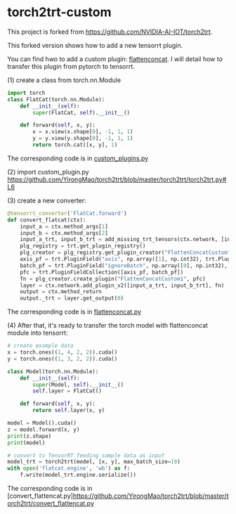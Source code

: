 # torch2trt-custom
This project is forked from https://github.com/NVIDIA-AI-IOT/torch2trt.

This forked version shows how to add a new tensorrt plugin. 

You can find hwo to add a custom plugin:  [flattenconcat](https://github.com/YirongMao/TensorRT-Custom-Plugin). I will detail how to transfer this plugin from pytorch to tensorrt.

(1) create a class from torch.nn.Module


```python
import torch
class FlatCat(torch.nn.Module):
    def __init__(self):
        super(FlatCat, self).__init__()

    def forward(self, x, y):
        x = x.view(x.shape[0], -1, 1, 1)
        y = y.view(y.shape[0], -1, 1, 1)
        return torch.cat([x, y], 1)
```
    
The corresponding code is in [custom_plugins.py](https://github.com/YirongMao/torch2trt/blob/master/torch2trt/custom_plugins.py)

(2) import custom_plugin.py https://github.com/YirongMao/torch2trt/blob/master/torch2trt/torch2trt.py#L6
    
(3) create a new converter:
```python
@tensorrt_converter('FlatCat.forward')
def convert_flatcat(ctx):
    input_a = ctx.method_args[1]
    input_b = ctx.method_args[2]
    input_a_trt, input_b_trt = add_missing_trt_tensors(ctx.network, [input_a, input_b])
    plg_registry = trt.get_plugin_registry()
    plg_creator = plg_registry.get_plugin_creator("FlattenConcatCustom", "1", "")
    axis_pf = trt.PluginField("axis", np.array([1], np.int32), trt.PluginFieldType.INT32)
    batch_pf = trt.PluginField("ignoreBatch", np.array([0], np.int32), trt.PluginFieldType.INT32)
    pfc = trt.PluginFieldCollection([axis_pf, batch_pf])
    fn = plg_creator.create_plugin("FlattenConcatCustom1", pfc)
    layer = ctx.network.add_plugin_v2([input_a_trt, input_b_trt], fn)
    output = ctx.method_return
    output._trt = layer.get_output(0)
```

The corresponding code is in [flattenconcat.py](https://github.com/YirongMao/torch2trt/blob/master/torch2trt/converters/flattenconcat.py)

(4) After that, it's ready to transfer the torch model with flattenconcat module into tensorrt:
```python
# create example data
x = torch.ones((1, 4, 2, 2)).cuda()
y = torch.ones((1, 3, 2, 2)).cuda()

class Model(torch.nn.Module):
    def __init__(self):
        super(Model, self).__init__()
        self.layer = FlatCat()

    def forward(self, x, y):
        return self.layer(x, y)

model = Model().cuda()
z = model.forward(x, y)
print(z.shape)
print(model)

# convert to TensorRT feeding sample data as input
model_trt = torch2trt(model, [x, y], max_batch_size=10)
with open('flatcat.engine', 'wb') as f:
    f.write(model_trt.engine.serialize())
```
The corresponding code is in [convert_flattencat.py]https://github.com/YirongMao/torch2trt/blob/master/torch2trt/convert_flattencat.py
    
    
